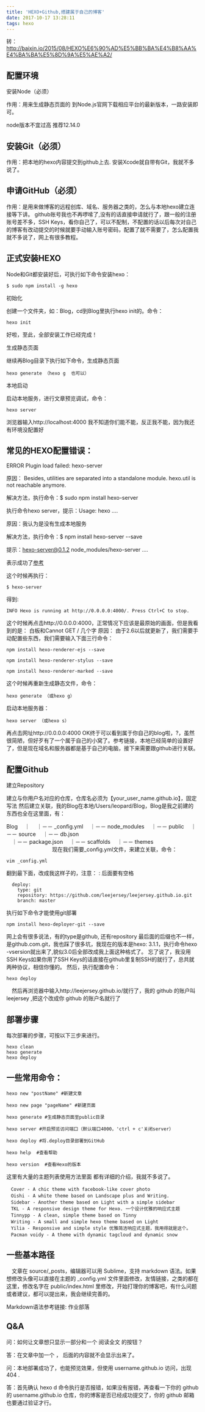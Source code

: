 ```yaml
---
title: 'HEXO+Github,搭建属于自己的博客'
date: 2017-10-17 13:28:11
tags: hexo
---
```

转：http://baixin.io/2015/08/HEXO%E6%90%AD%E5%BB%BA%E4%B8%AA%E4%BA%BA%E5%8D%9A%E5%AE%A2/
## 配置环境
安装Node（必须）

作用：用来生成静态页面的 到Node.js官网下载相应平台的最新版本，一路安装即可。

node版本不宜过高 推荐12.14.0

## 安装Git（必须）

作用：把本地的hexo内容提交到github上去. 安装Xcode就自带有Git，我就不多说了。

## 申请GitHub（必须）

作用：是用来做博客的远程创库、域名、服务器之类的，怎么与本地hexo建立连接等下讲。 github账号我也不再啰嗦了,没有的话直接申请就行了，跟一般的注册账号差不多，SSH Keys，看你自己了，可以不配制，不配置的话以后每次对自己的博客有改动提交的时候就要手动输入账号密码，配置了就不需要了，怎么配置我就不多说了，网上有很多教程。

## 正式安装HEXO　

Node和Git都安装好后，可执行如下命令安装hexo：

``
$ sudo npm install -g hexo
``

初始化

创建一个文件夹，如：Blog，cd到Blog里执行hexo init的。命令：

``
hexo init
``

好啦，至此，全部安装工作已经完成！

生成静态页面

继续再Blog目录下执行如下命令，生成静态页面

``
hexo generate （hexo g  也可以）
``

本地启动

启动本地服务，进行文章预览调试，命令：

``
hexo server   
``

浏览器输入http://localhost:4000 我不知道你们能不能，反正我不能，因为我还有环境没配置好

## 常见的HEXO配置错误：

ERROR Plugin load failed: hexo-server

原因： Besides, utilities are separated into a standalone module. hexo.util is not reachable anymore.

解决方法，执行命令：$ sudo npm install hexo-server

执行命令hexo server，提示：Usage: hexo<Command> ....

原因：我认为是没有生成本地服务

解决方法，执行命令：$ npm install hexo-server --save

提示：hexo-server@0.1.2 node_modules/hexo-server
.... 

表示成功了[参考](https://hexo.io/zh-cn/docs/server.html)

这个时候再执行：

``
$ hexo-server
``

得到:

``
INFO Hexo is running at http://0.0.0.0:4000/. Press Ctrl+C to stop.
``

这个时候再点击http://0.0.0.0:4000，正常情况下应该是最原始的画面，但是我看到的是： 白板和Cannot GET / 几个字 原因： 由于2.6以后就更新了，我们需要手动配置些东西，我们需要输入下面三行命令：

``npm install hexo-renderer-ejs --save``

``npm install hexo-renderer-stylus --save``

``npm install hexo-renderer-marked --save``

这个时候再重新生成静态文件，命令：

``
hexo generate （或hexo g）
``

启动本地服务器：

``
hexo server （或hexo s）
``

再点击网址http://0.0.0.0:4000 OK终于可以看到属于你自己的blog啦，?，虽然很简陋，但好歹有了一个属于自己的小窝了。参考链接，本地已经简单的设置好了，但是现在域名和服务器都是基于自己的电脑，接下来需要跟github进行关联。

## 配置Github
建立Repository

建立与你用户名对应的仓库，仓库名必须为【your_user_name.github.io】，固定写法 然后建立关联，我的Blog在本地/Users/leopard/Blog，Blog是我之前建的东西也全在这里面，有：

Blog 
　｜ 
　｜－－ _config.yml 
　｜－－ node_modules 
　｜－－ public 
　｜－－ source 
　｜－－ db.json	
　｜－－ package.json 
　｜－－ scaffolds 
　｜－－ themes 　　　　　 　　　
现在我们需要_config.yml文件，来建立关联，命令：

``
vim _config.yml
``

翻到最下面，改成我这样子的，注意： : 后面要有空格

```
  deploy:
    type: git
    repository: https://github.com/leejersey/leejersey.github.io.git
    branch: master
```
执行如下命令才能使用git部署

``
npm install hexo-deployer-git --save
``

网上会有很多说法，有的type是github, 还有repository 最后面的后缀也不一样，是github.com.git，我也踩了很多坑，我现在的版本是hexo: 3.1.1，执行命令hexo -vsersion就出来了,貌似3.0后全部改成我上面这种格式了。 忘了说了，我没用SSH Keys如果你用了SSH Keys的话直接在github里复制SSH的就行了，总共就两种协议，相信你懂的。 然后，执行配置命令：

``
hexo deploy
``

　然后再浏览器中输入http://leejersey.github.io/就行了，我的 github 的账户叫 leejersey ,把这个改成你 github 的账户名就行了

## 部署步骤

每次部署的步骤，可按以下三步来进行。

```
hexo clean
hexo generate
hexo deploy
```

## 一些常用命令：

```
hexo new "postName" #新建文章

hexo new page "pageName" #新建页面

hexo generate #生成静态页面至public目录

hexo server #开启预览访问端口（默认端口4000，'ctrl + c'关闭server）

hexo deploy #将.deploy目录部署到GitHub

hexo help  #查看帮助

hexo version  #查看Hexo的版本
```

这里有大量的主题列表使用方法里面 都有详细的介绍，我就不多说了。 

```
　Cover - A chic theme with facebook-like cover photo 
　Oishi - A white theme based on Landscape plus and Writing. 
　Sidebar - Another theme based on Light with a simple sidebar 
　TKL - A responsive design theme for Hexo. 一个设计优雅的响应式主题 
　Tinnypp - A clean, simple theme based on Tinny 
　Writing - A small and simple hexo theme based on Light 
　Yilia - Responsive and simple style 优雅简洁响应式主题，我用得就是这个。
　Pacman voidy - A theme with dynamic tagcloud and dynamic snow
```

## 一些基本路径

　文章在 source/_posts，编辑器可以用 Sublime，支持 markdown 语法。如果想修改头像可以直接在主题的 _config.yml 文件里面修改，友情链接，之类的都在这里，修改名字在 public/index.html 里修改，开始打理你的博客吧，有什么问题或者建议，都可以提出来，我会继续完善的。

Markdown语法参考链接: 作业部落

## Q&A

问：如何让文章想只显示一部分和一个 阅读全文 的按钮？ 

答：在文章中加一个 <!--more--> ， <!--more--> 后面的内容就不会显示出来了。

问：本地部署成功了，也能预览效果，但使用 username.github.io 访问，出现 404 . 

答：首先确认 hexo d 命令执行是否报错，如果没有报错，再查看一下你的 github 的 username.github.io 仓库，你的博客是否已经成功提交了，你的 github 邮箱也要通过验证才行。

